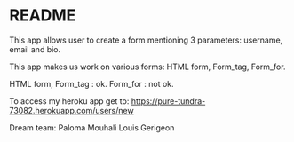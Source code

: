 # README

This app allows user to create a form mentioning 3 parameters: username, email and bio.

This app makes us work on various forms: HTML form, Form_tag, Form_for.

HTML form, Form_tag : ok.
Form_for : not ok.

To access my heroku app get to: https://pure-tundra-73082.herokuapp.com/users/new


Dream team:
Paloma Mouhali
Louis Gerigeon
